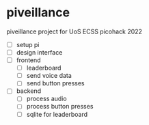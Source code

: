 # piveillance
piveillance project for UoS ECSS picohack 2022

- [ ] setup pi
- [ ] design interface
- [ ] frontend
  - [ ] leaderboard
  - [ ] send voice data
  - [ ] send button presses
- [ ] backend
  - [ ] process audio
  - [ ] process button presses
  - [ ] sqlite for leaderboard
